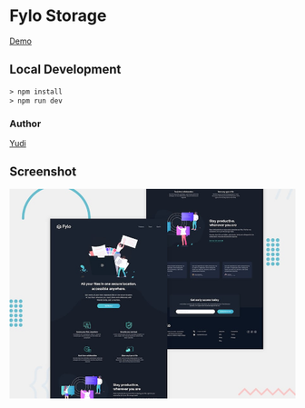 # Fylo Storage

[Demo](https://yudi7ll.github.io/fylo)

## Local Development
```
> npm install
> npm run dev
```

### Author
[Yudi](https://github.com/yudi7ll)

## Screenshot

![Design preview for the Fylo landing page with dark theme and features grid challenge](./design/desktop-preview.jpg)
